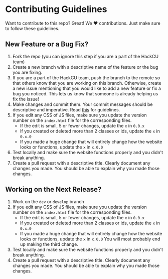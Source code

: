 # Contributing Guidelines

Want to contribute to this repo? Great! We  :heart:  contributions. Just make sure to follow these guidelines.

## New Feature or a Bug Fix?
1. Fork the repo (you can ignore this step if you are a part of the HackCU team)
2. Create a new branch with a descriptive name of the feature or the bug you are fixing.
3. If you are a part of the HackCU team, push the branch to the remote so that others know that you are working on this branch. Otherwise, create a new issue mentioning that you would like to add a new feature or fix a bug you noticed. This lets us know that someone is already helping us fix the issue!
4. Make changes and commit them. Your commit messages should be descriptive and imperative. Read [this](http://who-t.blogspot.com/2009/12/on-commit-messages.html) for guidelines.
5. If you edit any CSS of JS files, make sure you update the version number on the `index.html` file for the corresponding files.
	* If the edit is small, 5 or fewer changes, update the `x` in `0.0.x`
	* If you created or deleted more than 2 classes or ids, update the `x` in `0.x.0`
	* If you made a huge change that will entirely change how the website looks or functions, update the `x` in `x.0.0`
6. Test locally and make sure the website functions properly and you didn't break anything.
7. Create a pull request with a descriptive title. Clearly document any changes you made. You should be able to explain why you made those changes.

## Working on the Next Release?
1. Work on the `dev` or `develop` branch
2. If you edit any CSS of JS files, make sure you update the version number on the `index.html` file for the corresponding files.
	* If the edit is small, 5 or fewer changes, update the `x` in `0.0.x`
	* If you created or deleted more than 2 classes or ids, update the `x` in `0.x.0`
	* If you made a huge change that will entirely change how the website looks or functions, update the `x` in `x.0.0`
	You will most probably end up making the third change.
3. Test locally and make sure the website functions properly and you didn't break anything.
4. Create a pull request with a descriptive title. Clearly document any changes you made. You should be able to explain why you made those changes.
